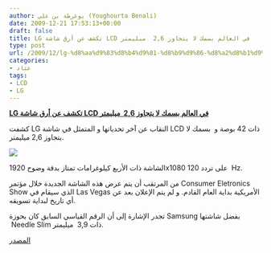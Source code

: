 ```yaml
---
author: يوغرطة بن علي (Youghourta Benali)
date: 2009-12-21 17:53:13+00:00
draft: false
title: LG تكشف عن أرق شاشة LCD في العالم بسمك لا يتجاوز 2,6  ميليمتر
type: post
url: /2009/12/lg-%d8%aa%d9%83%d8%b4%d9%81-%d8%b9%d9%86-%d8%a2%d8%b1%d9%82-%d8%b4%d8%a7%d8%b4%d8%a9-lcd-%d9%81%d9%8a-%d8%a7%d9%84%d8%b9%d8%a7%d9%84%d9%85-%d8%a8%d8%b3%d9%85%d9%83-%d9%84%d8%a7-%d9%8a%d8%aa%d8%ac/
categories:
- عتاد
tags:
- LCD
- LG
---
```


[**LG تكشف عن أرق شاشة LCD في العالم بسمك لا يتجاوز 2,6  ميليمتر**](https://www.it-scoop.com/2009/12/lg-%d8%aa%d9%83%d8%b4%d9%81-%d8%b9%d9%86-%d8%a2%d8%b1%d9%82-%d8%b4%d8%a7%d8%b4%d8%a9-lcd-%d9%81%d9%8a-%d8%a7%d9%84%d8%b9%d8%a7%d9%84%d9%85-%d8%a8%d8%b3%d9%85%d9%83-%d9%84%d8%a7-%d9%8a%d8%aa%d8%ac/)


كشفت LG النقاب عن آخر تحدياتها و المتمثل في شاشة LCD ذات 42 بوصة و  بسمك لا يتجاوز 2,6 ميليمتر.

[![](https://www.it-scoop.com/wp-content/uploads/2009/12/Lg_LCD.jpg)
](https://www.it-scoop.com/2009/12/lg-%d8%aa%d9%83%d8%b4%d9%81-%d8%b9%d9%86-%d8%a2%d8%b1%d9%82-%d8%b4%d8%a7%d8%b4%d8%a9-lcd-%d9%81%d9%8a-%d8%a7%d9%84%d8%b9%d8%a7%d9%84%d9%85-%d8%a8%d8%b3%d9%85%d9%83-%d9%84%d8%a7-%d9%8a%d8%aa%d8%ac/)

الشاشة ذات الأربع كيلوغرامات تمتاز بدقة وضوح 1920x1080 على تردد 120  Hz.

من المرتقب أن يتم عرض هذه الشاشة الجديدة خلال مؤتمر Consumer Eletronics Show الذي سيقام في Las Vegas الأمريكية بداية العام القادم. و لم يتم الإعلان بعد عن أي تاريخ لبداية تسويقه.

تجدر الإشارة إلى أن الرقم القياسي السابق كان بحوزة Samsung بفضل شاشتها   Needle Slim ذات 3,9  ميليمتر.

[المصدر](http://lg.co.kr/press/lgnews/news/news_view.jsp?press_no=13752)

